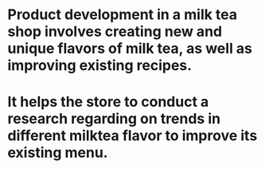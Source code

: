 # Product development in a milk tea shop involves creating new and unique flavors of milk tea, as well as improving existing recipes. 
# It helps the store to conduct a research regarding on trends in different milktea flavor to improve its existing menu.
